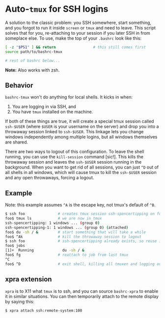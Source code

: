 # Auto-`tmux` for SSH logins
A solution to the classic problem: you SSH somewhere, start something, and you
forgot to run it inside `screen` or `tmux` and need to leave. This script
solves that for you, re-attaching to your session if you later SSH in from
someplace else. To use, make the top of your `.bashrc` look like this:

```sh
[ -z "$PS1" ] && return                 # this still comes first
source path/to/bashrc-tmux

# rest of bashrc below...
```

**Note:** Also works with zsh.

## Behavior
`bashrc-tmux` won't do anything for local shells. It kicks in when:

1. You are logging in via SSH, and
2. You have `tmux` installed on the machine.

If both of these things are true, it will create a special tmux session called
`ssh-$USER` (where `$USER` is your username on the server) and drop you into a
throwaway session linked to `ssh-$USER`. This linkage lets you change windows
independently among multiple logins, but all windows themselves are shared.

There are two ways to logout of this configuration. To leave the shell running,
you can use the `kill-session` command [sic!]. This kills the throwaway session
and leaves the `ssh-$USER` session running in the background. When you want to
get rid of all sessions, you can just `^D` out of all shells in all windows,
which will cause tmux to kill the `ssh-$USER` session and any open throwaways,
forcing a logout.

## Example
Note: this example assumes `^A` is the escape key, not tmux's default of `^B`.

```sh
$ ssh foo               # creates tmux session ssh-spencertipping on foo
foo$ tmux ls            # we are now in tmux
ssh-spencertipping: 1 windows ... (group 0)
ssh-spencertipping-1: 1 windows ... (group 0) (attached)
foo$ du -sh / &         # start something that will take a while
foo$ ^Ak                # kill the throwaway session to logout
$ ssh foo               # ssh-spencertipping already exists, so reuse it
foo$ jobs
[1]+  Running             du -sh / &
foo$ fg                 # reattach to job from last tmux
^C
foo$ ^D                 # exit shell, killing all tmuxen and logging out
```

## xpra extension
`xpra` is to X11 what `tmux` is to ssh, and you can source `bashrc-xpra` to
enable it in similar situations. You can then temporarily attach to the remote
display by saying this:

```sh
$ xpra attach ssh:remote-system:100
```
